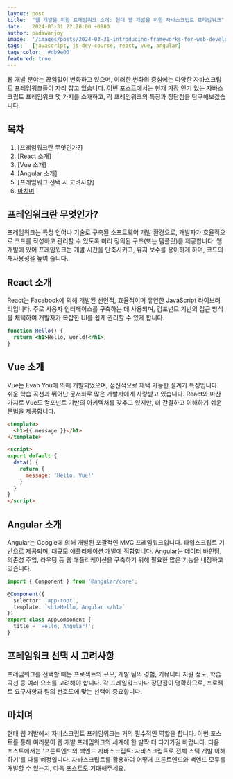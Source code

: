 ```yaml
---
layout: post
title:  "웹 개발을 위한 프레임워크 소개: 현대 웹 개발을 위한 자바스크립트 프레임워크"
date:   2024-03-31 22:28:00 +0900
author: padawanjoy
image:  '/images/posts/2024-03-31-introducing-frameworks-for-web-development-modern-javascript-frameworks-for-todays-web-development/01.webp'
tags:   [javascript, js-dev-course, react, vue, angular]
tags_color: '#db9e00'
featured: true
---
```

웹 개발 분야는 끊임없이 변화하고 있으며, 이러한 변화의 중심에는 다양한 자바스크립트 프레임워크들이 자리 잡고 있습니다. 이번 포스트에서는 현재 가장 인기 있는 자바스크립트 프레임워크 몇 가지를 소개하고, 각 프레임워크의 특징과 장단점을 탐구해보겠습니다.

## 목차
1. [프레임워크란 무엇인가?]
2. [React 소개]
3. [Vue 소개]
4. [Angular 소개]
5. [프레임워크 선택 시 고려사항]
6. [마치며](#마치며)

## 프레임워크란 무엇인가?
프레임워크는 특정 언어나 기술로 구축된 소프트웨어 개발 환경으로, 개발자가 효율적으로 코드를 작성하고 관리할 수 있도록 미리 정의된 구조(또는 템플릿)를 제공합니다. 웹 개발에 있어 프레임워크는 개발 시간을 단축시키고, 유지 보수를 용이하게 하며, 코드의 재사용성을 높여 줍니다.

## React 소개
React는 Facebook에 의해 개발된 선언적, 효율적이며 유연한 JavaScript 라이브러리입니다. 주로 사용자 인터페이스를 구축하는 데 사용되며, 컴포넌트 기반의 접근 방식을 채택하여 개발자가 복잡한 UI를 쉽게 관리할 수 있게 합니다.

```jsx
function Hello() {
  return <h1>Hello, world!</h1>;
}
```

## Vue 소개
Vue는 Evan You에 의해 개발되었으며, 점진적으로 채택 가능한 설계가 특징입니다. 쉬운 학습 곡선과 뛰어난 문서화로 많은 개발자에게 사랑받고 있습니다. React와 마찬가지로 Vue도 컴포넌트 기반의 아키텍처를 갖추고 있지만, 더 간결하고 이해하기 쉬운 문법을 제공합니다.

```html
<template>
  <h1>{{ message }}</h1>
</template>

<script>
export default {
  data() {
    return {
      message: 'Hello, Vue!'
    }
  }
}
</script>
```

## Angular 소개
Angular는 Google에 의해 개발된 포괄적인 MVC 프레임워크입니다. 타입스크립트 기반으로 제공되며, 대규모 애플리케이션 개발에 적합합니다. Angular는 데이터 바인딩, 의존성 주입, 라우팅 등 웹 애플리케이션을 구축하기 위해 필요한 많은 기능을 내장하고 있습니다.

```typescript
import { Component } from '@angular/core';

@Component({
  selector: 'app-root',
  template: `<h1>Hello, Angular!</h1>`
})
export class AppComponent {
  title = 'Hello, Angular!';
}
```

## 프레임워크 선택 시 고려사항
프레임워크를 선택할 때는 프로젝트의 규모, 개발 팀의 경험, 커뮤니티 지원 정도, 학습 곡선 등 여러 요소를 고려해야 합니다. 각 프레임워크마다 장단점이 명확하므로, 프로젝트 요구사항과 팀의 선호도에 맞는 선택이 중요합니다.

## 마치며
현대 웹 개발에서 자바스크립트 프레임워크는 거의 필수적인 역할을 합니다. 이번 포스트를 통해 여러분이 웹 개발 프레임워크의 세계에 한 발짝 더 다가가길 바랍니다. 다음 포스트에서는 '프론트엔드와 백엔드 자바스크립트: 자바스크립트로 전체 스택 개발 이해하기'를 다룰 예정입니다. 자바스크립트를 활용하여 어떻게 프론트엔드와 백엔드 모두를 개발할 수 있는지, 다음 포스트도 기대해주세요.
